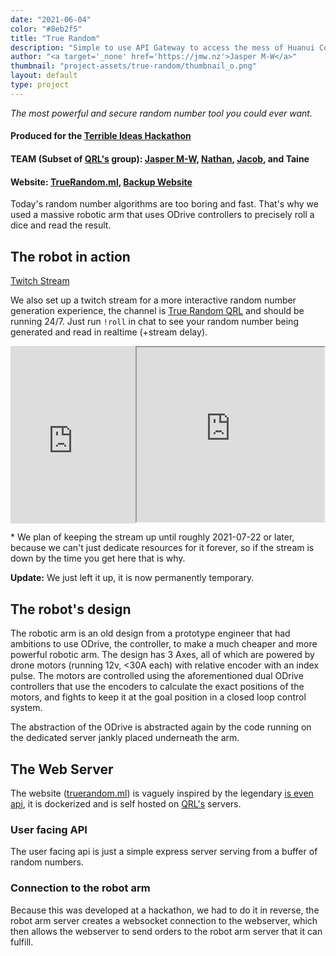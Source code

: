 ```yaml
---
date: "2021-06-04"
color: "#8eb2f5"
title: "True Random"
description: "Simple to use API Gateway to access the mess of Huanui Collage Public data with ease."
author: "<a target='_none' href='https://jmw.nz'>Jasper M-W</a>"
thumbnail: "project-assets/true-random/thumbnail_o.png"
layout: default
type: project
---
```


*The most powerful and secure random number tool you could ever want.*

#### Produced for the [Terrible Ideas Hackathon](https://terriblehack.nz/)


#### **TEAM (Subset of [QRL's](https://qrl.nz/) group)**: [Jasper M-W](https://jmw.nz), [Nathan](https://www.laspruca.nz/), [Jacob](https://jacobtread.github.io/), and Taine

#### **Website**: [TrueRandom.ml](https://truerandom.ml/), [Backup Website](https://tr.host.qrl.nz)


Today's random number algorithms are too boring and fast. That's why we used a massive robotic arm that uses ODrive controllers to precisely roll a dice and read the result.

## The robot in action

[Twitch Stream](https://www.twitch.tv/truerandomqrl)

We also set up a twitch stream for a more interactive random number generation experience, the channel is [True Random QRL](https://twitch.tv/truerandomqrl) and should be running 24/7. Just run `!roll` in chat to see your random number being generated and read in realtime (+stream delay).
<style>
    #twitchStreamWrapper {
        display: flex;
        flex-direction: row;
        align-content: stretch;

    }

    @media (max-width: 700px) {
        #twitchStreamWrapper {
            flex-direction: column;
        }
        #twitchStreamChat {
            height:400px;
            width:100%
        }
    }

    #twitchStreamVideo {
        position: relative;
        width: 100%;
        padding-bottom: 56.25%;
    }
</style>

<div id="twitchStreamWrapper">
    <div id=twitchStreamVideo>
        <iframe src="https://player.twitch.tv/?channel=truerandomqrl&parent=localhost&parent=jmw.nz&muted=true" frameborder="0" allowfullscreen="true" scrolling="no" width="100%" height="100%" style="position: absolute"></iframe>
    </div>
    <iframe id="twitchStreamChat" src="https://www.twitch.tv/embed/truerandomqrl/chat?parent=localhost&parent=jmw.nz" width="350"></iframe>
</div>

\* We plan of keeping the stream up until roughly 2021-07-22 or later, because we can't just dedicate resources for it forever, so if the stream is down by the time you get here that is why.

**Update:** We just left it up, it is now permanently temporary.

## The robot's design

The robotic arm is an old design from a prototype engineer that had ambitions to use ODrive, the controller, to make a much cheaper and more powerful robotic arm. The design has 3 Axes, all of which are powered by drone motors (running 12v, <30A each) with relative encoder with an index pulse. The motors are controlled using the aforementioned dual ODrive controllers that use the encoders to calculate the exact positions of the motors, and fights to keep it at the goal position in a closed loop control system.

The abstraction of the ODrive is abstracted again by the code running on the dedicated server jankly placed underneath the arm.

## The Web Server

The website ([truerandom.ml](https://truerandom.ml/)) is vaguely inspired by the legendary [is even api](https://isevenapi.xyz/), it is dockerized and is self hosted on [QRL's](https://qrl.nz) servers.

### User facing API

The user facing api is just a simple express server serving from a buffer of random numbers.

### Connection to the robot arm

Because this was developed at a hackathon, we had to do it in reverse, the robot arm server creates a websocket connection to the webserver, which then allows the webserver to send orders to the robot arm server that it can fulfill.